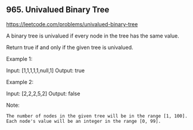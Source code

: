 ## 965. Univalued Binary Tree

https://leetcode.com/problems/univalued-binary-tree

A binary tree is univalued if every node in the tree has the same value.

Return true if and only if the given tree is univalued.

Example 1:

Input: [1,1,1,1,1,null,1]
Output: true

Example 2:

Input: [2,2,2,5,2]
Output: false

Note:

    The number of nodes in the given tree will be in the range [1, 100].
    Each node's value will be an integer in the range [0, 99].
